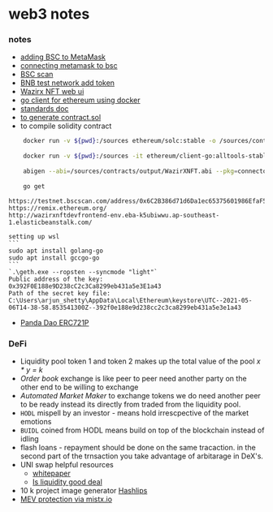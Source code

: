# web3 notes

### notes

- [adding BSC to MetaMask](https://academy.binance.com/en/articles/connecting-metamask-to-binance-smart-chain)
- [connecting metamask to bsc](https://dapp-world.com/blogs/01/how-to-connect-metamask-to-binance-smart-chainbsc--1618137142422)
- [BSC scan](https://testnet.bscscan.com/address/0xa8dC4fB8DB32A09499cA53dD75F7B6a74F49c05e#events)
- [BNB test network add token](https://testnet.binance.org/faucet-smart)
- [Wazirx NFT web ui](http://wazirxnftdevfrontend-env.eba-k5ubiwwu.ap-southeast-1.elasticbeanstalk.com/nft/50)
- [go client for ethereum using docker](https://geth.ethereum.org/docs/install-and-build/installing-geth#install-on-windows)
- [standards doc](https://docs.openzeppelin.com/contracts/2.x/tokens#ERC721)
- [to generate contract.sol](https://wizard.openzeppelin.com/)
- to compile solidity contract
```bash
    docker run -v ${pwd}:/sources ethereum/solc:stable -o /sources/contracts/output --abi --bin --overwrite /sources/contracts/WazirXNFT.sol --allow-paths /sources/node_modules
    
    docker run -v ${pwd}:/sources -it ethereum/client-go:alltools-stable
    
    abigen --abi=/sources/contracts/output/WazirXNFT.abi --pkg=connectors --out=/sources/contracts/output/WazirXNFT.go --bin /sources/contracts/output/WazirXNFT.bin
    
    go get
```


    https://testnet.bscscan.com/address/0x6C2B386d71d6Da1ec65375601986EfaF5Ad0D2e2#events
    https://remix.ethereum.org/
    http://wazirxnftdevfrontend-env.eba-k5ubiwwu.ap-southeast-1.elasticbeanstalk.com/

    setting up wsl
    ```
    sudo apt install golang-go
    sudo apt install gccgo-go
    ```
    `.\geth.exe --ropsten --syncmode "light"` 
    Public address of the key:   0x392F0E188e9D238cC2c3Ca8299eb431a5e3E1a43
    Path of the secret key file: C:\Users\arjun_shetty\AppData\Local\Ethereum\keystore\UTC--2021-05-06T14-38-58.853541300Z--392f0e188e9d238cc2c3ca8299eb431a5e3e1a43
- [Panda Dao ERC721P](https://pandadao.medium.com/erc721p-jingzhe-code-is-law-8347c5b42748)

### DeFi

- Liquidity pool token 1 and token 2 makes up the total value of the pool *x * y = k*
- *Order book* exchange is like peer to peer need another party on the other end to be willing to exchange
- *Automated Market Maker* to exchange tokens we do need another peer to be ready instead its directly from traded from the liquidity pool.
- `HODL` mispell by an investor - means hold irrescpective of the market emotions
- `BUIDL` coined from HODL means build on top of the blockchain instead of idling
- flash loans - repayment should be done on the same tracaction. in the second part of the trnsaction you take advantage of arbitarage in DeX's.
- UNI swap helpful resources
    - [whitepaper](https://hackmd.io/C-DvwDSfSxuh-Gd4WKE_ig)
    - [Is liquidity good deal](https://pintail.medium.com/uniswap-a-good-deal-for-liquidity-providers-104c0b6816f2)
- 10 k project image generator [Hashlips](https://github.com/HashLips)
- [MEV protection via mistx.io](https://medium.com/alchemistcoin/what-every-trader-should-know-about-mev-the-mev-crisis-explained-fdf19f6a75bd)